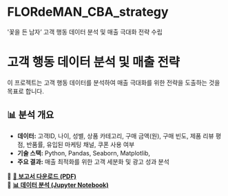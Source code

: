 # FLORdeMAN_CBA_strategy
'꽃을 든 남자’ 고객 행동 데이터 분석 및 매출 극대화 전략 수립
# 고객 행동 데이터 분석 및 매출 전략

이 프로젝트는 고객 행동 데이터를 분석하여 매출 극대화를 위한 전략을 도출하는 것을 목표로 합니다.

## 📊 분석 개요
- **데이터:** 고객ID, 나이, 성별, 상품 카테고리, 구매 금액(원), 구매 빈도, 제품 리뷰 평점, 반품률, 유입된 마케팅 채널, 쿠폰 사용 여부
- **기술 스택:** Python, Pandas, Seaborn, Matplotlib,
- **주요 결과:** 매출 최적화를 위한 고객 세분화 및 광고 성과 분석

📎 **[📄 보고서 다운로드 (PDF)](report.pdf)**  
📎 **[📊 데이터 분석 (Jupyter Notebook)](analysis.ipynb)**  
